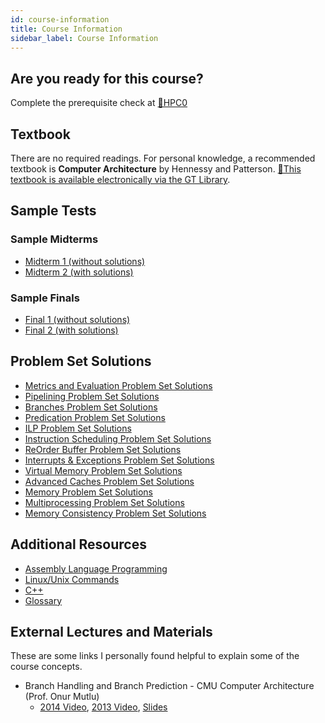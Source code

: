 ```yaml
---
id: course-information
title: Course Information
sidebar_label: Course Information
---
```


## Are you ready for this course?

Complete the prerequisite check at [🔗HPC0](https://classroom.udacity.com/courses/ud219/)

## Textbook
There are no required readings. For personal knowledge, a recommended textbook is **Computer Architecture** by Hennessy and Patterson. [🔗This textbook is available electronically via the GT Library](https://ebookcentral-proquest-com.prx.library.gatech.edu/lib/gatech/detail.action?docID=787253).

## Sample Tests
### Sample Midterms
* [Midterm 1 (without solutions)](https://www.udacity.com/wiki/hpca/SampleMidterms/Midterm1)
* [Midterm 2 (with solutions)](https://www.udacity.com/wiki/hpca/SampleMidterms/Midterm2)

### Sample Finals
* [Final 1 (without solutions)](https://www.udacity.com/wiki/hpca/sample-final/samplefinal1)
* [Final 2 (with solutions)](https://www.udacity.com/wiki/hpca/sample-final/samplefinal2)

## Problem Set Solutions
* [Metrics and Evaluation Problem Set Solutions](https://www.udacity.com/wiki/hpca/Problem_Set_Solutions/MetricsAndEval)
* [Pipelining Problem Set Solutions](https://www.udacity.com/wiki/hpca/Problem_Set_Solutions/Pipelining)
* [Branches Problem Set Solutions](https://www.udacity.com/wiki/hpca/Problem_Set_Solutions/Branches)
* [Predication Problem Set Solutions](https://www.udacity.com/wiki/hpca/Problem_Set_Solutions/Predication)
* [ILP Problem Set Solutions](https://www.udacity.com/wiki/hpca/Problem_Set_Solutions/ILP)
* [Instruction Scheduling Problem Set Solutions](https://www.udacity.com/wiki/hpca/Problem_Set_Solutions/Instruction_Scheduling)
* [ReOrder Buffer Problem Set Solutions](https://www.udacity.com/wiki/hpca/Problem_Set_Solutions/ROB)
* [Interrupts & Exceptions Problem Set Solutions](https://www.udacity.com/wiki/hpca/Problem_Set_Solutions/Interrupts_Exceptions)
* [Virtual Memory Problem Set Solutions](https://www.udacity.com/wiki/hpca/Problem_Set_Solutions/VirtualMemory)
* [Advanced Caches Problem Set Solutions](https://www.udacity.com/wiki/hpca/Problem_Set_Solutions/Advanced_Caches)
* [Memory Problem Set Solutions](https://www.udacity.com/wiki/hpca/Problem_Set_Solutions/Memory)
* [Multiprocessing Problem Set Solutions](https://www.udacity.com/wiki/hpca/Problem_Set_Solutions/Mulitprocessing)
* [Memory Consistency Problem Set Solutions](https://www.udacity.com/wiki/hpca/Problem_Set_Solutions/Memory%20Consistency)

## Additional Resources

* [Assembly Language Programming](https://www.udacity.com/wiki/hpca/assemblyLanguageProgramming)
* [Linux/Unix Commands](https://www.udacity.com/wiki/hpca/reviewLinuxCommands)
* [C++](https://www.udacity.com/wiki/hpca/reviewC++)
* [Glossary](https://www.udacity.com/wiki/hpca/glossary/Glossary)

## External Lectures and Materials

These are some links I personally found helpful to explain some of the course concepts.

* Branch Handling and Branch Prediction - CMU Computer Architecture (Prof. Onur Mutlu)
  * [2014 Video](https://www.youtube.com/watch?v=06OAhsPL-1k), [2013 Video](https://www.youtube.com/watch?v=XkerLktFtJg), [Slides](http://course.ece.cmu.edu/~ece447/s13/lib/exe/fetch.php?media=onur-447-spring13-lecture11-branch-prediction-afterlecture.pdf)



